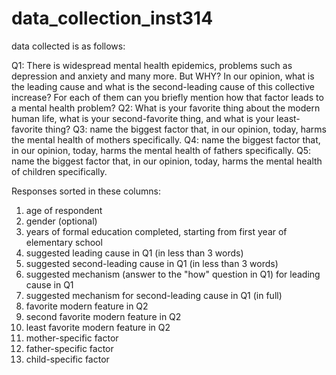 # data_collection_inst314
data collected is as follows:

Q1: There is widespread mental health epidemics, problems such as depression and anxiety and many more. But WHY? In our opinion, what is the leading cause and what is the second-leading cause of this collective increase? For each of them can you briefly mention how that factor leads to a mental health problem?
Q2: What is your favorite thing about the modern human life, what is your second-favorite thing, and what is your least-favorite thing?
Q3: name the biggest factor that, in our opinion, today, harms the mental health of mothers specifically.
Q4: name the biggest factor that, in our opinion, today, harms the mental health of fathers specifically. 
Q5: name the biggest factor that, in our opinion, today, harms the mental health of children specifically. 

Responses sorted in these columns:

1) age of respondent
2) gender (optional)
3) years of formal education completed, starting from first year of elementary school 
4) suggested leading cause in Q1 (in less than 3 words)
5) suggested second-leading cause in Q1 (in less than 3 words)
6) suggested mechanism (answer to the "how" question in Q1) for leading cause in Q1 
7) suggested mechanism for second-leading cause in Q1 (in full)
8) favorite modern feature in Q2
9) second favorite modern feature in Q2
10) least favorite modern feature in Q2
11) mother-specific factor
12) father-specific factor
13) child-specific factor
